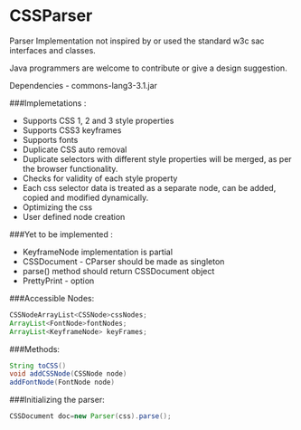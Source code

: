 CSSParser
=========
Parser Implementation not inspired by or used the standard w3c sac interfaces and classes.

Java programmers are welcome to contribute or give a design suggestion.

Dependencies - commons-lang3-3.1.jar

###Implemetations : 
 *   Supports CSS 1, 2 and 3 style properties
 *   Supports CSS3 keyframes
 *   Supports fonts
 *   Duplicate CSS auto removal
 *   Duplicate selectors with different style properties will be merged, as per the browser functionality.
 *   Checks for validity of each style property
 *   Each css selector data is treated as a separate node, can be added, copied and modified dynamically.
 *   Optimizing the css 
 *   User defined node creation
 
###Yet to be implemented :
 *  KeyframeNode implementation is partial
 *  CSSDocument - CParser should be made as singleton
 *  parse() method should return CSSDocument object
 *  PrettyPrint - option


###Accessible Nodes:
```Java
CSSNodeArrayList<CSSNode>cssNodes;
ArrayList<FontNode>fontNodes;
ArrayList<KeyframeNode> keyFrames;
```
###Methods:
```Java
String toCSS()
void addCSSNode(CSSNode node)
addFontNode(FontNode node)
```
###Initializing the parser:
```Java
CSSDocument doc=new Parser(css).parse();
```				
				
